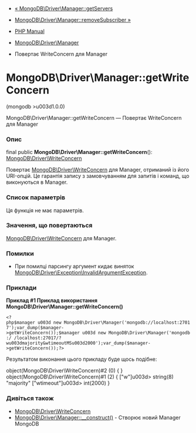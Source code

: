 - [«
MongoDB\Driver\Manager::getServers](mongodb-driver-manager.getservers.md)
- [MongoDB\Driver\Manager::removeSubscriber
»](mongodb-driver-manager.removesubscriber.md)

- [PHP Manual](index.md)
- [MongoDB\Driver\Manager](class.mongodb-driver-manager.md)
- Повертає WriteConcern для Manager

# MongoDB\Driver\Manager::getWriteConcern

(mongodb \>u003d1.0.0)

MongoDB\Driver\Manager::getWriteConcern — Повертає WriteConcern для
Manager

### Опис

final public **MongoDB\Driver\Manager::getWriteConcern**():
[MongoDB\Driver\WriteConcern](class.mongodb-driver-writeconcern.md)

Повертає
[MongoDB\Driver\WriteConcern](class.mongodb-driver-writeconcern.md)
для Manager, отриманий із його URI-опцій. Це гарантія запису з
замовчуванням для запитів і команд, що виконуються в Manager.

### Список параметрів

Ця функція не має параметрів.

### Значення, що повертаються

[MongoDB\Driver\WriteConcern](class.mongodb-driver-writeconcern.md)
для Manager.

### Помилки

- При помилці парсингу аргумент кидає виняток
[MongoDB\Driver\Exception\InvalidArgumentException](class.mongodb-driver-exception-invalidargumentexception.md).

### Приклади

**Приклад #1 Приклад використання
**MongoDB\Driver\Manager::getWriteConcern()****

` <?php$manager u003d new MongoDB\Driver\Manager('mongodb://localhost:27017');var_dump($manager->getWriteConcern());$manager u003d new MongoDB\Driver\Manager('mongodb:/ /localhost:27017/?wu003dmajority&wtimeoutMSu003d2000');var_dump($manager->getWriteConcern());?> `

Результатом виконання цього прикладу буде щось подібне:

object(MongoDB\Driver\WriteConcern)#2 (0) {
}
object(MongoDB\Driver\WriteConcern)#1 (2) {
["w"]u003d>
string(8) "majority"
["wtimeout"]u003d>
int(2000)
}

### Дивіться також

- [MongoDB\Driver\WriteConcern](class.mongodb-driver-writeconcern.md)
- [MongoDB\Driver\Manager::\_\_construct()](mongodb-driver-manager.construct.md) -
Створює новий Manager MongoDB
